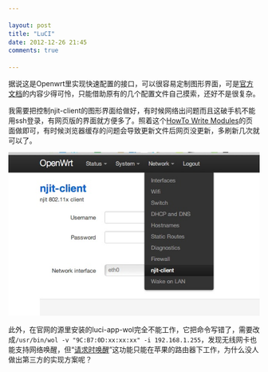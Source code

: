```yaml
---

layout: post
title: "LuCI"
date: 2012-12-26 21:45
comments: true

---
```

据说这是Openwrt里实现快速配置的接口，可以很容易定制图形界面，可是[官方文档](http://luci.subsignal.org/trac/wiki/Documentation)的内容少得可怜，只能借助原有的几个配置文件自己摸索，还好不是很复杂。

我需要把控制njit-client的图形界面给做好，有时候网络出问题而且这破手机不能用ssh登录，有网页版的界面就方便多了。照着这个[HowTo Write Modules](http://luci.subsignal.org/trac/wiki/Documentation/ModulesHowTo)的页面做即可，有时候浏览器缓存的问题会导致更新文件后网页没更新，多刷新几次就可以了。

![Openwrt](/media/pic/openwrt-LuCI.jpg)

此外，在官网的源里安装的luci-app-wol完全不能工作，它把命令写错了，需要改成`/usr/bin/wol -v "9C:B7:0D:xx:xx:xx" -i 192.168.1.255`，发现无线网卡也能支持网络唤醒，但“[请求时唤醒](http://support.apple.com/kb/HT3774?viewlocale=zh_CN)”这功能只能在苹果的路由器下工作，为什么没人做出第三方的实现方案呢？